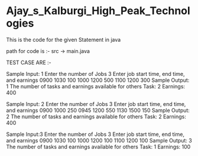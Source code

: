 # Ajay_s_Kalburgi_High_Peak_Technologies
This is the code for the given Statement in java

path for code is :- src -> main.java

TEST CASE ARE :-

Sample Input: 1
Enter the number of Jobs
3
Enter job start time, end time, and earnings
0900
1030
100
1000
1200
500
1100
1200
300
Sample Output: 1
The number of tasks and earnings available for others
Task: 2
Earnings: 400

Sample Input: 2
Enter the number of Jobs
3
Enter job start time, end time, and earnings
0900
1000
250
0945
1200
550
1130
1500
150
Sample Output: 2
The number of tasks and earnings available for others
Task: 2
Earnings: 400

Sample Input:3
Enter the number of Jobs
3
Enter job start time, end time, and earnings
0900
1030
100
1000
1200
100
1100
1200
100
Sample Output: 3
The number of tasks and earnings available for others
Task: 1
Earnings: 100 
